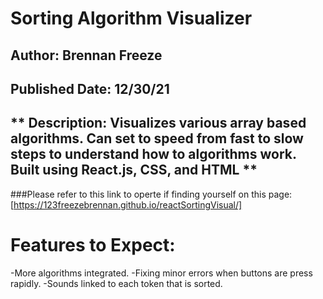 # Sorting Algorithm Visualizer
## **Author:  Brennan Freeze**
## **Published Date: 12/30/21**
## ** Description: Visualizes various array based algorithms. Can set to speed from fast to slow steps to understand how to algorithms work. Built using React.js, CSS, and HTML **
###Please refer to this link to operte if finding yourself on this page: [https://123freezebrennan.github.io/reactSortingVisual/]

# Features to Expect:
-More algorithms integrated.
-Fixing minor errors when buttons are press rapidly.
-Sounds linked to each token that is sorted.


